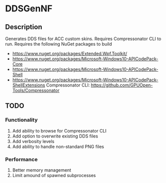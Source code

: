 # DDSGenNF
## Description
Generates DDS files for ACC custom skins. Requires Compressonator CLI to run. Requires the following NuGet packages to build
- https://www.nuget.org/packages/Extended.Wpf.Toolkit/
- https://www.nuget.org/packages/Microsoft-Windows10-APICodePack-Core
- https://www.nuget.org/packages/Microsoft-Windows10-APICodePack-Shell
- https://www.nuget.org/packages/Microsoft-Windows10-APICodePack-ShellExtensions
Compressonator CLI:
https://github.com/GPUOpen-Tools/Compressonator
## TODO
### Functionality
1. Add ability to browse for Compressonator CLI
2. Add option to overwrite existing DDS files
3. Add verbosity levels
4. Add ability to handle non-standard PNG files
### Performance
1. Better memory management
2. Limit amound of spawned subprocesses